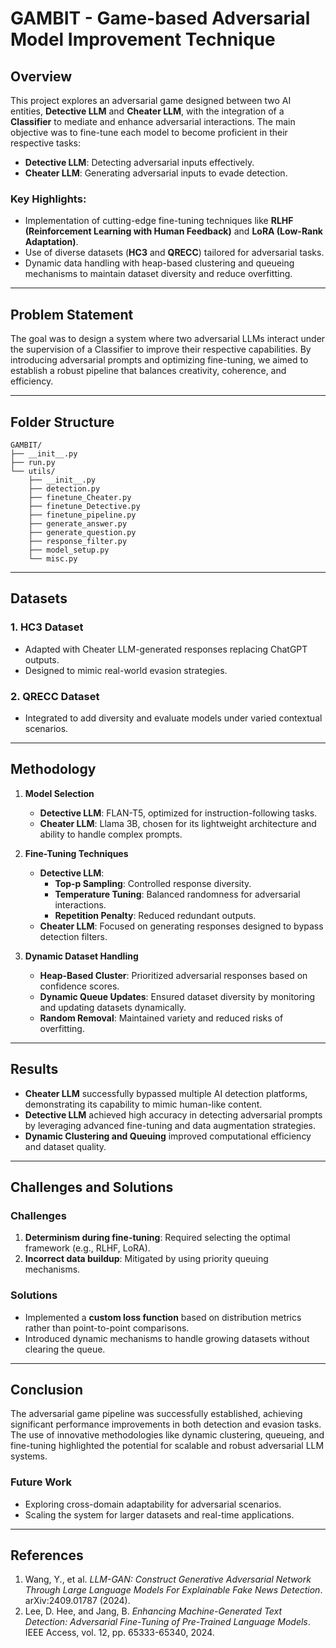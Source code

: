 # GAMBIT - Game-based Adversarial Model Improvement Technique
## Overview  
This project explores an adversarial game designed between two AI entities, **Detective LLM** and **Cheater LLM**, with the integration of a **Classifier** to mediate and enhance adversarial interactions. The main objective was to fine-tune each model to become proficient in their respective tasks:
- **Detective LLM**: Detecting adversarial inputs effectively.
- **Cheater LLM**: Generating adversarial inputs to evade detection.

### Key Highlights:
- Implementation of cutting-edge fine-tuning techniques like **RLHF (Reinforcement Learning with Human Feedback)** and **LoRA (Low-Rank Adaptation)**.
- Use of diverse datasets (**HC3** and **QRECC**) tailored for adversarial tasks.
- Dynamic data handling with heap-based clustering and queueing mechanisms to maintain dataset diversity and reduce overfitting.

---

## Problem Statement  
The goal was to design a system where two adversarial LLMs interact under the supervision of a Classifier to improve their respective capabilities. By introducing adversarial prompts and optimizing fine-tuning, we aimed to establish a robust pipeline that balances creativity, coherence, and efficiency.

---
## Folder Structure
```
GAMBIT/
├── __init__.py
├── run.py
└── utils/
    ├── __init__.py
    ├── detection.py
    ├── finetune_Cheater.py
    ├── finetune_Detective.py
    ├── finetune_pipeline.py
    ├── generate_answer.py
    ├── generate_question.py
    ├── response_filter.py
    ├── model_setup.py
    └── misc.py
```

---
## Datasets  
### 1. **HC3 Dataset**  
- Adapted with Cheater LLM-generated responses replacing ChatGPT outputs.  
- Designed to mimic real-world evasion strategies.

### 2. **QRECC Dataset**  
- Integrated to add diversity and evaluate models under varied contextual scenarios.  

---

## Methodology  
1. **Model Selection**  
   - **Detective LLM**: FLAN-T5, optimized for instruction-following tasks.  
   - **Cheater LLM**: Llama 3B, chosen for its lightweight architecture and ability to handle complex prompts.  

2. **Fine-Tuning Techniques**  
   - **Detective LLM**:
     - **Top-p Sampling**: Controlled response diversity.
     - **Temperature Tuning**: Balanced randomness for adversarial interactions.
     - **Repetition Penalty**: Reduced redundant outputs.  
   - **Cheater LLM**: Focused on generating responses designed to bypass detection filters.

3. **Dynamic Dataset Handling**  
   - **Heap-Based Cluster**: Prioritized adversarial responses based on confidence scores.
   - **Dynamic Queue Updates**: Ensured dataset diversity by monitoring and updating datasets dynamically.
   - **Random Removal**: Maintained variety and reduced risks of overfitting.

---

## Results  
- **Cheater LLM** successfully bypassed multiple AI detection platforms, demonstrating its capability to mimic human-like content.  
- **Detective LLM** achieved high accuracy in detecting adversarial prompts by leveraging advanced fine-tuning and data augmentation strategies.  
- **Dynamic Clustering and Queuing** improved computational efficiency and dataset quality.

---

## Challenges and Solutions  
### Challenges  
1. **Determinism during fine-tuning**: Required selecting the optimal framework (e.g., RLHF, LoRA).  
2. **Incorrect data buildup**: Mitigated by using priority queuing mechanisms.

### Solutions  
- Implemented a **custom loss function** based on distribution metrics rather than point-to-point comparisons.  
- Introduced dynamic mechanisms to handle growing datasets without clearing the queue.

---

## Conclusion  
The adversarial game pipeline was successfully established, achieving significant performance improvements in both detection and evasion tasks. The use of innovative methodologies like dynamic clustering, queueing, and fine-tuning highlighted the potential for scalable and robust adversarial LLM systems.

### Future Work  
- Exploring cross-domain adaptability for adversarial scenarios.  
- Scaling the system for larger datasets and real-time applications.

---

## References  
1. Wang, Y., et al. *LLM-GAN: Construct Generative Adversarial Network Through Large Language Models For Explainable Fake News Detection*. arXiv:2409.01787 (2024).  
2. Lee, D. Hee, and Jang, B. *Enhancing Machine-Generated Text Detection: Adversarial Fine-Tuning of Pre-Trained Language Models*. IEEE Access, vol. 12, pp. 65333-65340, 2024.
